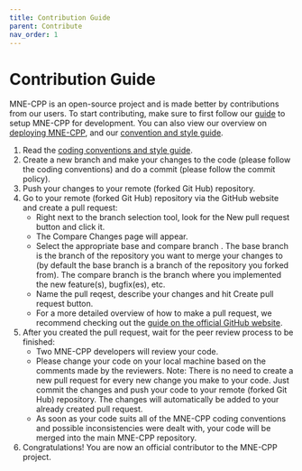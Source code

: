```yaml
---
title: Contribution Guide
parent: Contribute
nav_order: 1
---
```

# Contribution Guide

MNE-CPP is an open-source project and is made better by contributions from our users. To start contributing, make sure to first follow our [guide](../install/buildguide.md) to setup MNE-CPP for development. You can also view our overview on [deploying MNE-CPP](build_run_depl_pack.md), and our [convention and style guide](conv_style.md).

1. Read the [coding conventions and style guide](conv_style.md).
2. Create a new branch and make your changes to the code (please follow the coding conventions) and do a commit (please follow the commit policy).
3. Push your changes to your remote (forked Git Hub) repository.
4. Go to your remote (forked Git Hub) repository via the GitHub website and create a pull request:
   * Right next to the branch selection tool, look for the New pull request button and click it.
   * The Compare Changes page will appear.
   * Select the appropriate base and compare branch . The base branch is the branch of the repository you want to merge your changes to (by default the base branch is a branch of the repository you forked from). The compare branch is the branch where you implemented the new feature(s), bugfix(es), etc.
   * Name the pull reqest, describe your changes and hit Create pull request button.
   * For a more detailed overview of how to make a pull request, we recommend checking out the [guide on the official GitHub website](https://git-scm.com/book/en/v2/GitHub-Contributing-to-a-Project).
5. After you created the pull request, wait for the peer review process to be finished:
   * Two MNE-CPP developers will review your code.
   * Please change your code on your local machine based on the comments made by the reviewers. Note: There is no need to create a new pull request for every new change you make to your code. Just commit the changes and push your code to your remote (forked Git Hub) repository. The changes will automatically be added to your already created pull request.
   * As soon as your code suits all of the MNE-CPP coding conventions and possible inconsistencies were dealt with, your code will be merged into the main MNE-CPP repository.
6. Congratulations! You are now an official contributor to the MNE-CPP project.